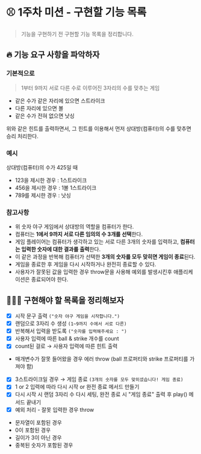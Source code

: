 # ⚾️ 1주차 미션 - 구현할 기능 목록

> 기능을 구현하기 전 구현할 기능 목록을 정리합니다.

## 🔥 기능 요구 사항을 파악하자

### 기본적으로

> 1부터 9까지 서로 다른 수로 이루어진 3자리의 수를 맞추는 게임

- 같은 수가 같은 자리에 있으면 스트라이크
- 다른 자리에 있으면 볼
- 같은 수가 전혀 없으면 낫싱

위와 같은 힌트를 출력하면서, 그 힌트를 이용해서 먼저 상대방(컴퓨터)의 수를 맞추면 승리 처리한다.

### 예시

상대방(컴퓨터)의 수가 425일 때

- 123을 제시한 경우 : 1스트라이크
- 456을 제시한 경우 : 1볼 1스트라이크
- 789를 제시한 경우 : 낫싱

### 참고사항

- 위 숫자 야구 게임에서 상대방의 역할을 컴퓨터가 한다.
- 컴퓨터는 **1에서 9까지 서로 다른 임의의 수 3개를 선택**한다.
- 게임 플레이어는 컴퓨터가 생각하고 있는 서로 다른 3개의 숫자를 입력하고, **컴퓨터는 입력한 숫자에 대한 결과를 출력**한다.
- 이 같은 과정을 반복해 컴퓨터가 선택한 **3개의 숫자를 모두 맞히면 게임이 종료**된다.
- 게임을 종료한 후 게임을 다시 시작하거나 완전히 종료할 수 있다.
- 사용자가 잘못된 값을 입력한 경우 throw문을 사용해 예외를 발생시킨후 애플리케이션은 종료되어야 한다.

## 👩🏻‍💻 구현해야 할 목록을 정리해보자

- [x] 시작 문구 출력 `("숫자 야구 게임을 시작합니다.")`
- [x] 랜덤으로 3자리 수 생성 `(1~9까지 수에서 서로 다른)`
- [x] 반복해서 입력을 받도록 `("숫자를 입력해주세요 : ")`
- [x] 사용자 입력에 따른 ball & strike 개수를 count
- [x] count된 걸로 → 사용자 입력에 따른 힌트 출력
- 매개변수가 잘못 들어왔을 경우 에러 throw (ball 프로퍼티와 strike 프로퍼티를 가져야 함)
- [x] 3스트라이크일 경우 → 게임 종료 `(3개의 숫자를 모두 맞히셨습니다! 게임 종료)`
- [x] 1 or 2 입력에 따라 다시 시작 or 완전 종료 메서드 만들기
- [x] 다시 시작 시 랜덤 3자리 수 다시 세팅, 완전 종료 시 "게임 종료" 출력 후 play() 메서드 끝내기
- [x] 예외 처리 - 잘못 입력한 경우 throw
- 문자열이 포함된 경우
- 0이 포함된 경우
- 길이가 3이 아닌 경우
- 중복된 숫자가 포함된 경우
